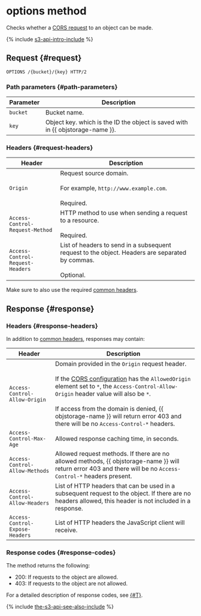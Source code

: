 # options method

Checks whether a [CORS request](../../../concepts/cors.md) to an object can be made.

{% include [s3-api-intro-include](../../../../_includes/storage/s3-api-intro-include.md) %}

## Request {#request}

```http
OPTIONS /{bucket}/{key} HTTP/2
```

### Path parameters {#path-parameters}

Parameter | Description
----- | -----
`bucket` | Bucket name.
`key` | Object key. which is the ID the object is saved with in {{ objstorage-name }}.

### Headers {#request-headers}

Header | Description
--------- | --------
`Origin` | Request source domain.<br/><br/>For example, `http://www.example.com`.<br/><br/>Required.
`Access-Control-Request-Method` | HTTP method to use when sending a request to a resource.<br/><br/>Required.
`Access-Control-Request-Headers` | List of headers to send in a subsequent request to the object. Headers are separated by commas.<br/><br/>Optional.

Make sure to also use the required [common headers](../common-request-headers.md).

## Response {#response}

### Headers {#response-headers}

In addition to [common headers](../common-response-headers.md), responses may contain:

Header | Description
--------- | --------
`Access-Control-Allow-Origin` | Domain provided in the `Origin` request header.<br/><br/>If the [CORS configuration](../cors/upload.md#request-scheme) has the `AllowedOrigin` element set to `*`, the `Access-Control-Allow-Origin` header value will also be `*`.<br/><br/>If access from the domain is denied, {{ objstorage-name }} will return error 403 and there will be no `Access-Control-*` headers.
`Access-Control-Max-Age` | Allowed response caching time, in seconds.
`Access-Control-Allow-Methods` | Allowed request methods. If there are no allowed methods, {{ objstorage-name }} will return error 403 and there will be no `Access-Control-*` headers present.
`Access-Control-Allow-Headers` | List of HTTP headers that can be used in a subsequent request to the object. If there are no headers allowed, this header is not included in a response.
`Access-Control-Expose-Headers` | List of HTTP headers the JavaScript client will receive.

### Response codes {#response-codes}

The method returns the following:

- 200: If requests to the object are allowed.
- 403: If requests to the object are not allowed.

For a detailed description of response codes, see [{#T}](../response-codes.md).

{% include [the-s3-api-see-also-include](../../../../_includes/storage/the-s3-api-see-also-include.md) %}